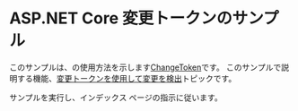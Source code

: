 # <a name="aspnet-core-change-token-sample"></a>ASP.NET Core 変更トークンのサンプル

このサンプルは、の使用方法を示します[ChangeToken](https://docs.microsoft.com/dotnet/api/microsoft.extensions.primitives.changetoken)です。 このサンプルで説明する機能、[変更トークンを使用して変更を検出](https://docs.microsoft.com/aspnet/core/fundamentals/primitives/change-tokens)トピックです。

サンプルを実行し、インデックス ページの指示に従います。
